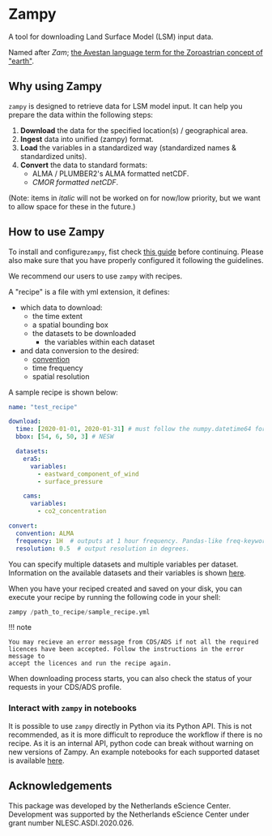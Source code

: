 # Zampy

A tool for downloading Land Surface Model (LSM) input data.

Named after *Zam*; [the Avestan language term for the Zoroastrian concept of "earth"](https://en.wikipedia.org/wiki/Zam).

## Why using Zampy
`zampy` is designed to retrieve data for LSM model input. It can help you prepare the data within the following steps:

1. **Download** the data for the specified location(s) / geographical area.
2. **Ingest** data into unified (zampy) format.
3. **Load** the variables in a standardized way (standardized names & standardized units).
4. **Convert** the data to standard formats:
    - ALMA / PLUMBER2's ALMA formatted netCDF.
    - *CMOR formatted netCDF*.

(Note: items in *italic* will not be worked on for now/low priority, but we want to allow space for these in the future.)

## How to use Zampy

To install and configure`zampy`, fist check [this guide](configuration.md) before continuing. Please also make sure that you have properly configured it following the guidelines.

We recommend our users to use `zampy` with recipes.

A "recipe" is a file with yml extension, it defines:

- which data to download:
  - the time extent
  - a spatial bounding box
  - the datasets to be downloaded
    - the variables within each dataset
- and data conversion to the desired:
  - [convention](https://github.com/EcoExtreML/zampy/tree/main/src/zampy/conventions)
  - time frequency
  - spatial resolution

A sample recipe is shown below:

```yaml
name: "test_recipe"

download:
  time: [2020-01-01, 2020-01-31] # must follow the numpy.datetime64 format.
  bbox: [54, 6, 50, 3] # NESW

  datasets:
    era5:
      variables:
        - eastward_component_of_wind
        - surface_pressure

    cams:
      variables:
        - co2_concentration

convert:
  convention: ALMA
  frequency: 1H  # outputs at 1 hour frequency. Pandas-like freq-keyword.
  resolution: 0.5  # output resolution in degrees.
```

You can specify multiple datasets and multiple variables per dataset. Information on the available datasets and their variables is shown [here](available_datasets.md).

When you have your reciped created and saved on your disk, you can execute your recipe by running the following code in your shell:

```py
zampy /path_to_recipe/sample_recipe.yml
```

!!! note

    You may recieve an error message from CDS/ADS if not all the required
    licences have been accepted. Follow the instructions in the error message to
    accept the licences and run the recipe again.

When downloading process starts, you can also check the status of your requests
in your CDS/ADS profile.


### Interact with `zampy` in notebooks

It is possible to use `zampy` directly in Python via its Python API. This is not recommended, as it is more difficult to reproduce the workflow if there is no recipe.
As it is an internal API, python code can break without warning on new versions of Zampy.
An example notebooks for each supported dataset is available [here](https://github.com/EcoExtreML/zampy/tree/main/demo).

## Acknowledgements

This package was developed by the Netherlands eScience Center. Development was supported by the Netherlands eScience Center under grant number NLESC.ASDI.2020.026.
